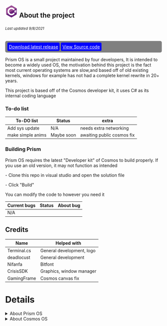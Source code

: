 ## <IMG src="https://raw.githubusercontent.com/devicons/devicon/master/icons/csharp/csharp-original.svg" alt="csharp" width="40" height="40"/> About the project
###### <small>Last updated 9/8/2021</small>

<x-markdown>
<div style="Background-Color: grey; Padding: 7px; Padding-Top: 10px; Padding-Bottom: 10px; Border-Radius: 5px;">
<a style="Background-color: Blue; Color: white; padding: 5px; Border-Radius: 4px;" href="https://github.com/Project-Prism/Prism-OS/releases/tag/V2.5">Download latest release</a>
<a style="Background-color: Blue; Color: white; padding: 5px; Border-Radius: 4px;" href="https://github.com/Project-Prism/Prism-OS/tree/main/PrismProject">View Source code</a>
</div>
</x-markdown>

<head><link rel="stylesheet" href="https://egkoppel.github.io/product-sans/google-fonts.css"></head>
<p id="product-sans">Prism OS is a small project maintained by four developers, It is intended to become a widely used OS, the motivation behind this project is the fact most current operating systems are slow,and based off of old existing kernels, windows for example has not had a complete kernel rewrite in 20+ years.</p>
<p id="product-sans">This project is based off of the Cosmos developer kit, it uses C# as its internal coding language</p>



### To-do list

| To-DO list         | Status      | extra                         |
|--------------------|-------------|-------------------------------|
| Add sys update     | N/A         | needs extra networking        |
| make simple anims  | Maybe soon  | awaiting public cosmos fix    |

### Building Prism
<p id="product-sans">Prism OS requires the latest "Developer kit" of Cosmos to build properly. If you use an old version, it may not function as intended</p>
<p id="product-sans">- Clone this repo in visual studio and open the solution file</p>
<p id="product-sans">- Click "Build"</p>
<p id="product-sans">You can modify the code to however you need it</p>

| Current bugs       | Status      | About bug                       |
|--------------------|-------------|---------------------------------|
| N/A                |             |                                 |


## Credits
| Name          | Helped with                  |
|---------------|------------------------------|
| Terminal.cs   | General development, logo    |
| deadlocust    | General development          |
| Nifanfa       | Bitfont                      |
| CrisisSDK     | Graphics, window manager     |
| GamingFrame   | Cosmos canvas fix            |

# Details
<details>
    <Summary>
        About Prism OS
    </Summary>
<p>
     Prism OS is an open source project started in 2021, the idea was made when two discord users (Terminal.cs and deadlocust) decided to make an operating system out of boredom
</p>
</details>

<details>
    <Summary>
        About Cosmos OS
    </Summary>
<p>
Cosmos is a program that allows you to create an entire operating system using c#, x#, and VB.net

It allows for a file system, graphics, console, and hardware access, aswell as getting user input from a keyboard and a mouse.
It also allows you to use external libraries found on the visual studio marketplace.
</p>
</details>
